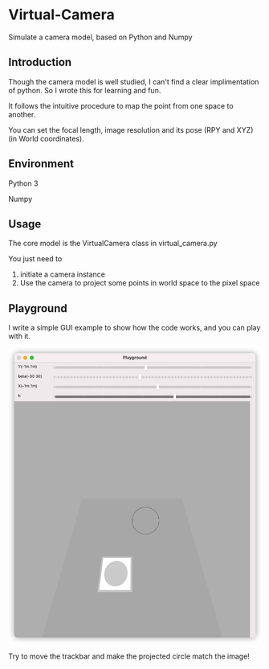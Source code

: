# Virtual-Camera

Simulate a camera model, based on Python and Numpy

## Introduction

Though the camera model is well studied, I can't find a clear implimentation of python. So I wrote this for learning and fun.

It follows the intuitive procedure to map the point from one space to another.

You can set the focal length, image resolution and its pose (RPY and XYZ) (in World coordinates).

## Environment

Python 3

Numpy

## Usage

The core model is the VirtualCamera class in virtual_camera.py

You just need to

1. initiate a camera instance
2. Use the camera to project some points in world space to the pixel space

## Playground

I write a simple GUI example to show how the code works, and you can play with it. 

![](image/playground.jpg)

Try to move the trackbar and make the projected circle match the image!